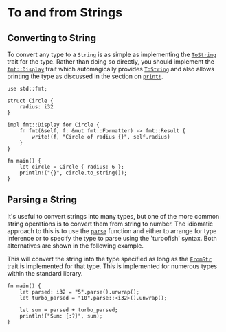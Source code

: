 # To and from Strings

## Converting to String

To convert any type to a `String` is as simple as implementing the [`ToString`]
trait for the type. Rather than doing so directly, you should implement the
[`fmt::Display`][Display] trait which automagically provides [`ToString`] and
also allows printing the type as discussed in the section on [`print!`][print].

```rust,editable
use std::fmt;

struct Circle {
    radius: i32
}

impl fmt::Display for Circle {
    fn fmt(&self, f: &mut fmt::Formatter) -> fmt::Result {
        write!(f, "Circle of radius {}", self.radius)
    }
}

fn main() {
    let circle = Circle { radius: 6 };
    println!("{}", circle.to_string());
}
```

## Parsing a String

It's useful to convert strings into many types, but one of the more common string
operations is to convert them from string to number. The idiomatic approach to
this is to use the [`parse`] function and either to arrange for type inference or
to specify the type to parse using the 'turbofish' syntax. Both alternatives are
shown in the following example.

This will convert the string into the type specified as long as the [`FromStr`]
trait is implemented for that type. This is implemented for numerous types
within the standard library.

```rust,editable
fn main() {
    let parsed: i32 = "5".parse().unwrap();
    let turbo_parsed = "10".parse::<i32>().unwrap();

    let sum = parsed + turbo_parsed;
    println!("Sum: {:?}", sum);
}
```

[`ToString`]: https://doc.rust-lang.org/std/string/trait.ToString.html
[Display]: https://doc.rust-lang.org/std/fmt/trait.Display.html
[print]: ../hello/print.md
[`parse`]: https://doc.rust-lang.org/std/primitive.str.html#method.parse
[`FromStr`]: https://doc.rust-lang.org/std/str/trait.FromStr.html
